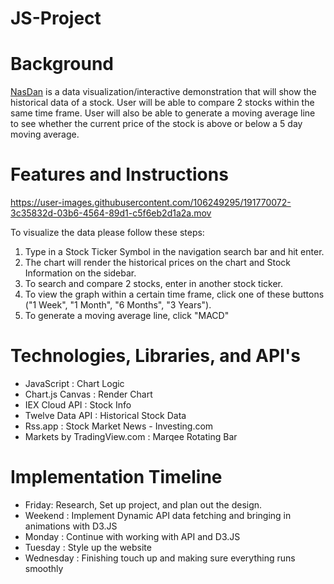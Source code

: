 # JS-Project

# Background

[NasDan](https://dli53.github.io/JS-Project/) is a data visualization/interactive demonstration that will show the historical data of a stock. User will be able to compare 2 stocks within the same time frame. User will also be able to generate a moving average line to see whether the current price of the stock is above or below a 5 day moving average.

# Features and Instructions



https://user-images.githubusercontent.com/106249295/191770072-3c35832d-03b6-4564-89d1-c5f6eb2d1a2a.mov

To visualize the data please follow these steps:
1. Type in a Stock Ticker Symbol in the navigation search bar and hit enter.
2. The chart will render the historical prices on the chart and Stock Information on the sidebar.
3. To search and compare 2 stocks, enter in another stock ticker.
4. To view the graph within a certain time frame, click one of these buttons ("1 Week", "1 Month", "6 Months", "3 Years").
5. To generate a moving average line, click "MACD"




# Technologies, Libraries, and API's

- JavaScript : Chart Logic
- Chart.js Canvas : Render Chart
- IEX Cloud API : Stock Info
- Twelve Data API : Historical Stock Data
- Rss.app : Stock Market News - Investing.com
- Markets by TradingView.com : Marqee Rotating Bar
<!-- # Functionality & MVPs -->

<!-- In NasDan, users will be able to:
-   Input a stock ticker
-   Select a time frame
-   Visualize the historical stock price of of the stock as a line graph
-   Compare 2 stocks within the same time frame
-   Generate a 52 wk Average line -->


<!-- ![Alt Text](images/image.png) -->


# Implementation Timeline
-   Friday: Research, Set up project, and plan out the design.
-   Weekend : Implement Dynamic API data fetching and bringing in animations with D3.JS
-   Monday : Continue with working with API and D3.JS
-   Tuesday : Style up the website
-   Wednesday : Finishing touch up and making sure everything runs smoothly
